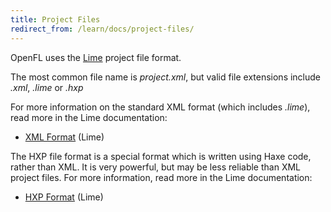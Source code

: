 ```yaml
---
title: Project Files
redirect_from: /learn/docs/project-files/
---
```


OpenFL uses the [Lime](https://lime.openfl.org/) project file format.

The most common file name is _project.xml_, but valid file extensions include _.xml_, _.lime_ or _.hxp_

For more information on the standard XML format (which includes _.lime_), read more in the Lime documentation:

 * [XML Format](https://lime.openfl.org/docs/project-files/xml-format/) (Lime)

The HXP file format is a special format which is written using Haxe code, rather than XML. It is very powerful, but may be less reliable than XML project files. For more information, read more in the Lime documentation:

 * [HXP Format](https://lime.openfl.org/docs/project-files/hxp-format/) (Lime)